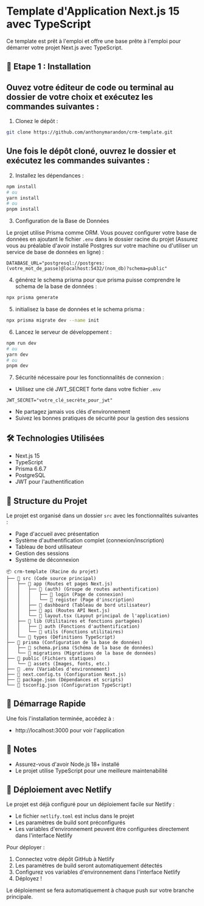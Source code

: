 # Template d'Application Next.js 15 avec TypeScript

Ce template est prêt à l'emploi et offre une base prête à l'emploi pour démarrer votre projet Next.js avec TypeScript.

## 🚀 Etape 1 : Installation

## Ouvez votre éditeur de code ou terminal au dossier de votre choix et exécutez les commandes suivantes :

1. Clonez le dépôt :
```bash
git clone https://github.com/anthonymarandon/crm-template.git
```

## Une fois le dépôt cloné, ouvrez le dossier et exécutez les commandes suivantes :

2. Installez les dépendances :
```bash
npm install
# ou
yarn install
# ou
pnpm install
```

3. Configuration de la Base de Données

Le projet utilise Prisma comme ORM. Vous pouvez configurer votre base de données en ajoutant le fichier `.env` dans le dossier racine du projet (Assurez vous au préalable d'avoir installé Postgres sur votre machine ou d'utiliser un service de base de données en ligne) :

```env
DATABASE_URL="postgresql://postgres:(votre_mot_de_passe)@localhost:5432/(nom_db)?schema=public"
```

4. générez le schema prisma pour que prisma puisse comprendre le schema de la base de données :
```bash
npx prisma generate
```

5. initialisez la base de données et le schema prisma :
```bash
npx prisma migrate dev --name init
```

6. Lancez le serveur de développement :
```bash
npm run dev
# ou
yarn dev
# ou
pnpm dev
```

7. Sécurité nécessaire pour les fonctionnalités de connexion :

- Utilisez une clé JWT_SECRET forte dans votre fichier `.env`
```env
JWT_SECRET="votre_clé_secrète_pour_jwt"
```
- Ne partagez jamais vos clés d'environnement
- Suivez les bonnes pratiques de sécurité pour la gestion des sessions

## 🛠️ Technologies Utilisées

- Next.js 15
- TypeScript
- Prisma 6.6.7
- PostgreSQL
- JWT pour l'authentification

## 📁 Structure du Projet

Le projet est organisé dans un dossier `src` avec les fonctionnalités suivantes :

- Page d'accueil avec présentation
- Système d'authentification complet (connexion/inscription)
- Tableau de bord utilisateur
- Gestion des sessions
- Système de déconnexion

```
📦 crm-template (Racine du projet)
├── 📂 src (Code source principal)
│   ├── 📂 app (Routes et pages Next.js)
│   │   ├── 📂 (auth) (Groupe de routes authentification)
│   │   │   ├── 📂 login (Page de connexion)
│   │   │   └── 📂 register (Page d'inscription)
│   │   ├── 📂 dashboard (Tableau de bord utilisateur)
│   │   ├── 📂 api (Routes API Next.js)
│   │   └── 📄 layout.tsx (Layout principal de l'application)
│   ├── 📂 lib (Utilitaires et fonctions partagées)
│   │   ├── 📂 auth (Fonctions d'authentification)
│   │   └── 📂 utils (Fonctions utilitaires)
│   └── 📂 types (Définitions TypeScript)
├── 📂 prisma (Configuration de la base de données)
│   ├── 📄 schema.prisma (Schéma de la base de données)
│   └── 📄 migrations (Migrations de la base de données)
├── 📂 public (Fichiers statiques)
│   └── 📂 assets (Images, fonts, etc.)
├── 📄 .env (Variables d'environnement)
├── 📄 next.config.ts (Configuration Next.js)
├── 📄 package.json (Dépendances et scripts)
└── 📄 tsconfig.json (Configuration TypeScript)
```

## 🚀 Démarrage Rapide

Une fois l'installation terminée, accédez à :
- http://localhost:3000 pour voir l'application

## 📝 Notes

- Assurez-vous d'avoir Node.js 18+ installé
- Le projet utilise TypeScript pour une meilleure maintenabilité

## 🚀 Déploiement avec Netlify

Le projet est déjà configuré pour un déploiement facile sur Netlify :

- Le fichier `netlify.toml` est inclus dans le projet
- Les paramètres de build sont préconfigurés
- Les variables d'environnement peuvent être configurées directement dans l'interface Netlify

Pour déployer :
1. Connectez votre dépôt GitHub à Netlify
2. Les paramètres de build seront automatiquement détectés
3. Configurez vos variables d'environnement dans l'interface Netlify
4. Déployez !

Le déploiement se fera automatiquement à chaque push sur votre branche principale.
